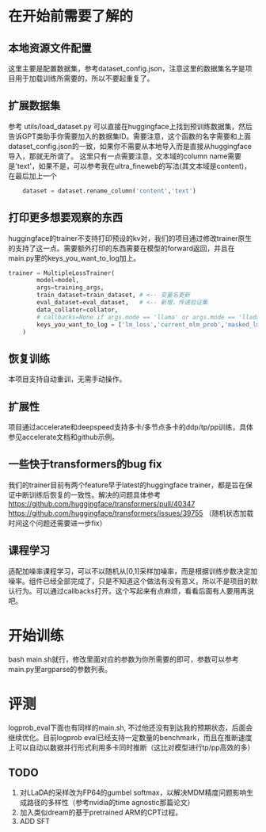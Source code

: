 
# 在开始前需要了解的

## 本地资源文件配置
这里主要是配置数据集，参考dataset_config.json，注意这里的数据集名字是项目用于加载训练所需要的，所以不要起重复了。

## 扩展数据集
参考 utils/load_dataset.py
可以直接在huggingface上找到预训练数据集，然后告诉GPT类助手你需要加入的数据集ID。需要注意，这个函数的名字需要和上面dataset_config.json的一致，如果你不需要从本地导入而是直接从huggingface导入，那就无所谓了。
这里只有一点需要注意，文本域的column name需要是'text'，如果不是，可以参考我在ultra_fineweb的写法(其文本域是content)，在最后加上一个
```python
    dataset = dataset.rename_column('content','text')
```

## 打印更多想要观察的东西
huggingface的trainer不支持打印预设的kv对，我们的项目通过修改trainer原生的支持了这一点。需要额外打印的东西需要在模型的forward返回，并且在main.py里的keys_you_want_to_log加上。
```python
trainer = MultipleLossTrainer(
        model=model,
        args=training_args,
        train_dataset=train_dataset, # <-- 变量名更新
        eval_dataset=eval_dataset,   # <-- 新增，传递验证集
        data_collator=collator,
        # callbacks=None if args.mode == 'llama' or args.mode == 'llada' else [lazy_prob_scheduler_callback],
        keys_you_want_to_log = ['lm_loss','current_mlm_prob','masked_lm_loss']
    )
```

## 恢复训练
本项目支持自动重训，无需手动操作。

## 扩展性
项目通过accelerate和deepspeed支持多卡/多节点多卡的ddp/tp/pp训练，具体参见accelerate文档和github示例。

## 一些快于transformers的bug fix
我们的trainer目前有两个feature早于latest的huggingface trainer，都是旨在保证中断训练后恢复的一致性。解决的问题具体参考
https://github.com/huggingface/transformers/pull/40347
https://github.com/huggingface/transformers/issues/39755 （随机状态加载时间这个问题还需要进一步fix）


## 课程学习
适配加噪率课程学习，可以不以随机从[0,1]采样加噪率，而是根据训练步数决定加噪率。组件已经全部完成了，只是不知道这个做法有没有意义，所以不是项目的默认行为。可以通过callbacks打开。这个写起来有点麻烦，看看后面有人要用再说吧。

# 开始训练
bash main.sh就行，修改里面对应的参数为你所需要的即可，参数可以参考main.py里argparse的参数列表。

# 评测
logprob_eval下面也有同样的main.sh, 不过他还没有到达我的预期状态，后面会继续优化。目前logprob eval已经支持一定数量的benchmark，而且在推断速度上可以自动以数据并行形式利用多卡同时推断（这比对模型进行tp/pp高效的多）

## TODO
1. 对LLaDA的采样改为FP64的gumbel softmax，以解决MDM精度问题影响生成路径的多样性（参考nvidia的time agnostic那篇论文）
2. 加入类似dream的基于pretrained ARM的CPT过程。
3. ADD SFT

